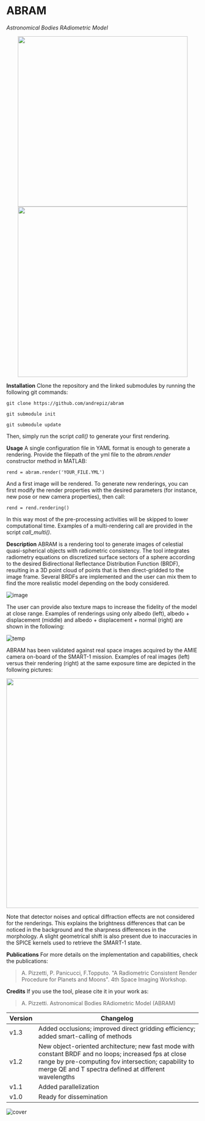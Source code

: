 # ABRAM
_Astronomical Bodies RAdiometric Model_

<p align="center">
  <img src="https://github.com/user-attachments/assets/18b6ea30-a4f8-444b-aa6f-cd889edf1805" height="445" />
  <img src="https://github.com/user-attachments/assets/22ebb7a9-32e4-49f9-992c-5c37f973b47a" height="445" /> 
</p>

**Installation** 
Clone the repository and the linked submodules by running the following git commands:

`git clone https://github.com/andrepiz/abram`

`git submodule init`

`git submodule update`

Then, simply run the script _call()_ to generate your first rendering.

**Usage** 
A single configuration file in YAML format is enough to generate a rendering. Provide the filepath of the yml file to the _abram.render_ constructor method in MATLAB:

`rend = abram.render('YOUR_FILE.YML')`

And a first image will be rendered. 
To generate new renderings, you can first modify the render properties with the desired parameters (for instance, new pose or new camera properties), then call: 

`rend = rend.rendering()`

In this way most of the pre-processing activities will be skipped to lower computational time. Examples of a multi-rendering call are provided in the script _call_multi()_.

**Description**
ABRAM is a rendering tool to generate images of celestial quasi-spherical objects with radiometric consistency. The tool integrates radiometry equations on discretized surface sectors of a sphere according to the desired Bidirectional Reflectance Distribution Function (BRDF), resulting in a 3D point cloud of points that is then direct-gridded to the image frame. Several BRDFs are implemented and the user can mix them to find the more realistic model depending on the body considered. 

![image](https://github.com/user-attachments/assets/5affe851-186d-4cd4-b9d6-60eaf67562ba)

The user can provide also texture maps to increase the fidelity of the model at close range. Examples of renderings using only albedo (left), albedo + displacement (middle) and albedo + displacement + normal (right) are shown in the following: 

![temp](https://github.com/user-attachments/assets/20ef4518-5e67-48cf-a2be-605e1f6d0abc)

ABRAM has been validated against real space images acquired by the AMIE camera on-board of the SMART-1 mission. Examples of real images (left) versus their rendering (right) at the same exposure time are depicted in the following pictures: 

<p align="center">
  <img src="https://github.com/user-attachments/assets/6acff1fa-8d92-4d34-944a-048c08c8322c" height="600" />
</p>

Note that detector noises and optical diffraction effects are not considered for the renderings. This explains the brightness differences that can be noticed in the background and the sharpness differences in the morphology. A slight geometrical shift is also present due to inaccuracies in the SPICE kernels used to retrieve the SMART-1 state.

**Publications** For more details on the implementation and capabilities, check the publications:

> A. Pizzetti, P. Panicucci, F.Topputo. "A Radiometric Consistent Render Procedure for Planets and Moons". 4th Space Imaging Workshop.

**Credits**
If you use the tool, please cite it in your work as: 
> A. Pizzetti. Astronomical Bodies RAdiometric Model (ABRAM)

| Version | Changelog |
| ------ | ------ |
|    v1.3    |Added occlusions; improved direct gridding efficiency; added smart-calling of methods       |
|    v1.2    |New object-oriented architecture; new fast mode with constant BRDF and no loops; increased fps at close range by pre-computing fov intersection; capability to merge QE and T spectra defined at different wavelengths        |
|    v1.1    |Added parallelization        |
|    v1.0    |Ready for dissemination        |

![cover](https://github.com/andrepiz/abram/assets/75851004/8163552c-7de7-4488-b037-895141902ab2)
